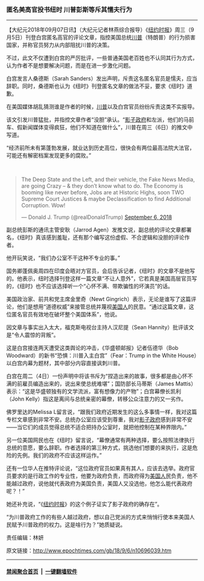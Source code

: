 ### 匿名美高官投书纽时 川普彭斯等斥其懦夫行为
------------------------

<p>【大纪元2018年09月07日讯】（大纪元记者林燕综合报导）《<a href="http://www.epochtimes.com/gb/tag/%E7%BA%BD%E7%BA%A6%E6%97%B6%E6%8A%A5.html">纽约时报</a>》周三（9月5日）刊登白宫匿名高官的评论文章，指控美国总统<a href="http://www.epochtimes.com/gb/tag/%E5%B7%9D%E6%99%AE.html">川普</a>（特朗普）的行为损害国家，并称官员努力从内部阻扰川普的决策。</p>
<p>不过，此文不仅遭到白宫的严厉批评，一些普通美国老百姓也不认同其行为方式，认为作者不是想要解决问题，而是在进一步激化问题。</p>
<p>白宫发言人桑德斯（Sarah Sanders）发出声明，斥责这名匿名官员是懦夫，应当辞职。同时，桑德斯也认为《纽时》刊登匿名文章的做法不妥，要求《纽时》道歉。</p>
<p>在美国媒体胡乱猜测谁是作者的时候，<a href="http://www.epochtimes.com/gb/tag/%E5%B7%9D%E6%99%AE.html">川普</a>以及白宫官员纷纷斥责这类不实报导。</p>
<p>该文引发川普猛批，并指控文章作者“没胆”承认。“<a href="http://www.epochtimes.com/gb/tag/%E5%BD%B1%E5%AD%90%E6%94%BF%E5%BA%9C.html">影子政府</a>和左派，他们的马前车、假新闻媒体变得疯狂，他们不知道在做什么”，川普在周三（6日）的推文中写道。</p>
<p>“经济前所未有第蓬勃发展，就业达到历史高位，很快会有两位最高法院大法官，可能还有解密档案发现更多的腐败。”</p>
</p>
<p>&nbsp;</p>
<blockquote class="twitter-tweet" data-lang="en">
<p dir="ltr" lang="en">The Deep State and the Left, and their vehicle, the Fake News Media, are going Crazy &#8211; &amp; they don’t know what to do. The Economy is booming like never before, Jobs are at Historic Highs, soon TWO Supreme Court Justices &amp; maybe Declassification to find Additional Corruption. Wow!</p>
<p>— Donald J. Trump (@realDonaldTrump) <a href="https://twitter.com/realDonaldTrump/status/1037661562897682432?ref_src=twsrc%5Etfw">September 6, 2018</a></p></blockquote>
<p><script async="" src="https://platform.twitter.com/widgets.js" charset="utf-8"></script>
<p>副总统彭斯的通讯主管安耿（Jarrod Agen）发推文说，副总统的评论文章都署名，《纽时》真该感到羞耻，还有那个编写这份虚假、不合逻辑和没胆的评论作者。</p>
<p>他开玩笑说，“我们办公室不干这种不专业的事。”</p>
<p>国务卿蓬佩奥周四在印度会晤对方官员，会后告诉记者，《纽时》的文章不是他写的。他表示，纽时选择刊登这样一篇文章“不让人意外”，它若真是美国高层官员写的，《纽时》也不应该选择听一个“心怀不满、带欺骗性的坏演员”的话。</p>
<p>美国政治家、前共和党主席金里奇（Newt Gingrich）表示，无论是谁写了这篇评论，他们是想用“道德权威”来接管总统并蔑视<a href="http://www.epochtimes.com/gb/tag/%E7%BE%8E%E5%9B%BD%E4%BA%BA.html">美国人</a>的民意。“通过这篇文章，这位匿名官员有效地在破坏整个美国体系”，他说。</p>
<p>因文章与事实出入太大，福克斯电视台主持人汉尼提（Sean Hannity）批评该文是“令人震惊的背叛”。</p>
<p>这是白宫接连两天遭受这类舆论的冲击，《华盛顿邮报》记者伍德华（Bob Woodward）的新书“恐惧：川普入主白宫”（Fear：Trump in the White House）以白宫内幕为题材，其中部分内容直接讽刺川普。</p>
<p>白宫在周二（4日）一份声明中将该书斥为“捏造出来的故事，很多都是由心怀不满的前雇员编造出来的，说出来使总统难堪”；国防部长马蒂斯（James Mattis）表示：“这是华盛顿独有的文学流派，富有想像力的产物”；白宫幕僚长凯利（John Kelly）指这是离间与总统亲密的幕僚，转移公众注意力的又一劣作。</p>
<p>佛罗里达的Melissa L留言说，“跟我们政府近期发生的这么多事情一样，我对这篇专栏文章感到非常不安。总统办公室应该受到尊重，我对<a href="http://www.epochtimes.com/gb/tag/%E5%BD%B1%E5%AD%90%E6%94%BF%E5%BA%9C.html">影子政府</a>感到非常不安——当它们的成员觉得总统不适合把持办公室时，就把他控制在某种界限内。”</p>
<p>另一位美国网民也在《纽时》留言说，“幕僚通常有两种选择，要么按照法律执行总统的意愿，要么辞职。作者选择的第三种方式，挑选他们想要的来执行，这是危险的先例。我们的政府不应该这样运作。”</p>
<p>还有一位华人在推特评论说，“这位政府官员如果真有其人，应该去选举。政府官员要求的是行政工作的专业性，他要为政府负责，而政府得为<a href="http://www.epochtimes.com/gb/tag/%E7%BE%8E%E5%9B%BD%E4%BA%BA.html">美国人</a>民负责，他不能越过政府，说他就代表政府为美国负责，美国人又没选他，他怎么能代表政府呢？！”</p>
<p>她还补充说，“《<a href="http://www.epochtimes.com/gb/tag/%E7%BA%BD%E7%BA%A6%E6%97%B6%E6%8A%A5.html">纽约时报</a>》的这个例子证实了影子政府的确存在”。</p>
<p>“为川普政府工作的有些人越过政府，想以自己党派的方式来悄悄行使本来美国人民赋予川普政府的权力。这是啥行为？”她质疑说。</p>
<p>责任编辑：林妍</p>

原文链接：http://www.epochtimes.com/gb/18/9/6/n10696039.htm


------------------------
#### [禁闻聚合首页](https://github.com/gfw-breaker/banned-news/blob/master/README.md) &nbsp;|&nbsp;  [一键翻墙软件](https://github.com/gfw-breaker/nogfw/blob/master/README.md)